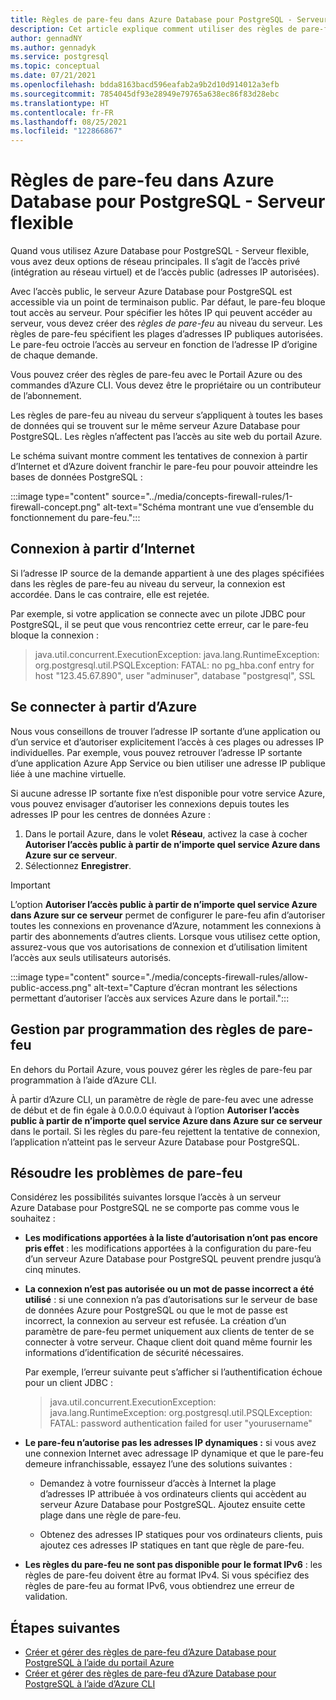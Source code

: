 ```yaml
---
title: Règles de pare-feu dans Azure Database pour PostgreSQL - Serveur flexible
description: Cet article explique comment utiliser des règles de pare-feu pour se connecter à Azure Database pour PostgreSQL - Serveur flexible avec option de déploiement d’un réseau public.
author: gennadNY
ms.author: gennadyk
ms.service: postgresql
ms.topic: conceptual
ms.date: 07/21/2021
ms.openlocfilehash: bdda8163bacd596eafab2a9b2d10d914012a3efb
ms.sourcegitcommit: 7854045df93e28949e79765a638ec86f83d28ebc
ms.translationtype: HT
ms.contentlocale: fr-FR
ms.lasthandoff: 08/25/2021
ms.locfileid: "122866867"
---
```

# <a name="firewall-rules-in-azure-database-for-postgresql---flexible-server"></a>Règles de pare-feu dans Azure Database pour PostgreSQL - Serveur flexible
Quand vous utilisez Azure Database pour PostgreSQL - Serveur flexible, vous avez deux options de réseau principales. Il s’agit de l’accès privé (intégration au réseau virtuel) et de l’accès public (adresses IP autorisées). 

Avec l’accès public, le serveur Azure Database pour PostgreSQL est accessible via un point de terminaison public. Par défaut, le pare-feu bloque tout accès au serveur. Pour spécifier les hôtes IP qui peuvent accéder au serveur, vous devez créer des *règles de pare-feu* au niveau du serveur. Les règles de pare-feu spécifient les plages d’adresses IP publiques autorisées. Le pare-feu octroie l’accès au serveur en fonction de l’adresse IP d’origine de chaque demande.

Vous pouvez créer des règles de pare-feu avec le Portail Azure ou des commandes d’Azure CLI. Vous devez être le propriétaire ou un contributeur de l’abonnement.

Les règles de pare-feu au niveau du serveur s’appliquent à toutes les bases de données qui se trouvent sur le même serveur Azure Database pour PostgreSQL. Les règles n’affectent pas l’accès au site web du portail Azure.

Le schéma suivant montre comment les tentatives de connexion à partir d’Internet et d’Azure doivent franchir le pare-feu pour pouvoir atteindre les bases de données PostgreSQL :

:::image type="content" source="../media/concepts-firewall-rules/1-firewall-concept.png" alt-text="Schéma montrant une vue d’ensemble du fonctionnement du pare-feu.":::

## <a name="connect-from-the-internet"></a>Connexion à partir d’Internet
Si l’adresse IP source de la demande appartient à une des plages spécifiées dans les règles de pare-feu au niveau du serveur, la connexion est accordée. Dans le cas contraire, elle est rejetée. 

Par exemple, si votre application se connecte avec un pilote JDBC pour PostgreSQL, il se peut que vous rencontriez cette erreur, car le pare-feu bloque la connexion :

> java.util.concurrent.ExecutionException: java.lang.RuntimeException: org.postgresql.util.PSQLException: FATAL: no pg\_hba.conf entry for host "123.45.67.890", user "adminuser", database "postgresql", SSL

## <a name="connect-from-azure"></a>Se connecter à partir d’Azure
Nous vous conseillons de trouver l’adresse IP sortante d’une application ou d’un service et d’autoriser explicitement l’accès à ces plages ou adresses IP individuelles. Par exemple, vous pouvez retrouver l’adresse IP sortante d’une application Azure App Service ou bien utiliser une adresse IP publique liée à une machine virtuelle. 

Si aucune adresse IP sortante fixe n’est disponible pour votre service Azure, vous pouvez envisager d’autoriser les connexions depuis toutes les adresses IP pour les centres de données Azure :

1. Dans le portail Azure, dans le volet **Réseau**, activez la case à cocher **Autoriser l’accès public à partir de n’importe quel service Azure dans Azure sur ce serveur**. 
1. Sélectionnez **Enregistrer**. 

> [!IMPORTANT]
> L’option **Autoriser l’accès public à partir de n’importe quel service Azure dans Azure sur ce serveur** permet de configurer le pare-feu afin d’autoriser toutes les connexions en provenance d’Azure, notamment les connexions à partir des abonnements d’autres clients. Lorsque vous utilisez cette option, assurez-vous que vos autorisations de connexion et d’utilisation limitent l’accès aux seuls utilisateurs autorisés. 

:::image type="content" source="./media/concepts-firewall-rules/allow-public-access.png" alt-text="Capture d’écran montrant les sélections permettant d’autoriser l’accès aux services Azure dans le portail.":::

## <a name="programmatically-manage-firewall-rules"></a>Gestion par programmation des règles de pare-feu
En dehors du Portail Azure, vous pouvez gérer les règles de pare-feu par programmation à l’aide d’Azure CLI. 

À partir d’Azure CLI, un paramètre de règle de pare-feu avec une adresse de début et de fin égale à 0.0.0.0 équivaut à l’option **Autoriser l’accès public à partir de n’importe quel service Azure dans Azure sur ce serveur** dans le portail. Si les règles du pare-feu rejettent la tentative de connexion, l’application n’atteint pas le serveur Azure Database pour PostgreSQL.

## <a name="troubleshoot-firewall-problems"></a>Résoudre les problèmes de pare-feu
Considérez les possibilités suivantes lorsque l’accès à un serveur Azure Database pour PostgreSQL ne se comporte pas comme vous le souhaitez :

* **Les modifications apportées à la liste d’autorisation n’ont pas encore pris effet** : les modifications apportées à la configuration du pare-feu d’un serveur Azure Database pour PostgreSQL peuvent prendre jusqu’à cinq minutes.

* **La connexion n’est pas autorisée ou un mot de passe incorrect a été utilisé** : si une connexion n’a pas d’autorisations sur le serveur de base de données Azure pour PostgreSQL ou que le mot de passe est incorrect, la connexion au serveur est refusée. La création d’un paramètre de pare-feu permet uniquement aux clients de tenter de se connecter à votre serveur. Chaque client doit quand même fournir les informations d’identification de sécurité nécessaires.

  Par exemple, l’erreur suivante peut s’afficher si l’authentification échoue pour un client JDBC :

  > java.util.concurrent.ExecutionException: java.lang.RuntimeException: org.postgresql.util.PSQLException: FATAL: password authentication failed for user "yourusername"

* **Le pare-feu n’autorise pas les adresses IP dynamiques :** si vous avez une connexion Internet avec adressage IP dynamique et que le pare-feu demeure infranchissable, essayez l’une des solutions suivantes :

  * Demandez à votre fournisseur d’accès à Internet la plage d’adresses IP attribuée à vos ordinateurs clients qui accèdent au serveur Azure Database pour PostgreSQL. Ajoutez ensuite cette plage dans une règle de pare-feu.

  * Obtenez des adresses IP statiques pour vos ordinateurs clients, puis ajoutez ces adresses IP statiques en tant que règle de pare-feu.

* **Les règles du pare-feu ne sont pas disponible pour le format IPv6** : les règles de pare-feu doivent être au format IPv4. Si vous spécifiez des règles de pare-feu au format IPv6, vous obtiendrez une erreur de validation.


## <a name="next-steps"></a>Étapes suivantes

* [Créer et gérer des règles de pare-feu d’Azure Database pour PostgreSQL à l’aide du portail Azure](how-to-manage-firewall-portal.md)
* [Créer et gérer des règles de pare-feu d’Azure Database pour PostgreSQL à l’aide d’Azure CLI](how-to-manage-firewall-cli.md)
